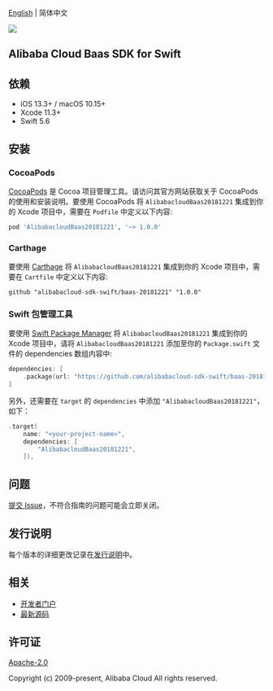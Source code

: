 [English](README.md) | 简体中文

![](https://aliyunsdk-pages.alicdn.com/icons/AlibabaCloud.svg)

## Alibaba Cloud Baas SDK for Swift

## 依赖

- iOS 13.3+ / macOS 10.15+
- Xcode 11.3+
- Swift 5.6

## 安装

### CocoaPods

[CocoaPods](https://cocoapods.org) 是 Cocoa 项目管理工具。请访问其官方网站获取关于 CocoaPods 的使用和安装说明。要使用 CocoaPods 将 `AlibabacloudBaas20181221` 集成到你的 Xcode 项目中，需要在 `Podfile` 中定义以下内容:

```ruby
pod 'AlibabacloudBaas20181221', '~> 1.0.0'
```

### Carthage

要使用 [Carthage](https://github.com/Carthage/Carthage) 将 `AlibabacloudBaas20181221` 集成到你的 Xcode 项目中，需要在 `Cartfile` 中定义以下内容:

```ogdl
github "alibabacloud-sdk-swift/baas-20181221" "1.0.0"
```

### Swift 包管理工具

要使用 [Swift Package Manager](https://swift.org/package-manager/) 将 `AlibabacloudBaas20181221` 集成到你的 Xcode 项目中，请将 `AlibabacloudBaas20181221` 添加至你的 `Package.swift` 文件的 dependencies 数组内容中:

```swift
dependencies: [
    .package(url: "https://github.com/alibabacloud-sdk-swift/baas-20181221.git", from: "1.0.0")
]
```

另外，还需要在 `target` 的 `dependencies` 中添加 `"AlibabacloudBaas20181221"`，如下：

```swift
.target(
    name: "<your-project-name>",
    dependencies: [
        "AlibabacloudBaas20181221",
    ]),
```

## 问题

[提交 Issue](https://github.com/alibabacloud-sdk-swift/baas-20181221/issues/new)，不符合指南的问题可能会立即关闭。

## 发行说明

每个版本的详细更改记录在[发行说明](./ChangeLog.txt)中。

## 相关

* [开发者门户](https://next.api.aliyun.com/home)
* [最新源码](https://github.com/alibabacloud-sdk-swift/baas-20181221)

## 许可证

[Apache-2.0](http://www.apache.org/licenses/LICENSE-2.0)

Copyright (c) 2009-present, Alibaba Cloud All rights reserved.

